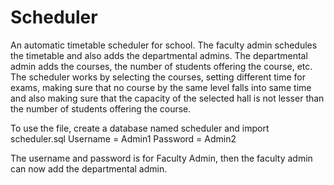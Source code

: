 # Scheduler
An automatic timetable scheduler for school.
The faculty admin schedules the timetable and also adds the departmental admins.
The departmental admin adds the courses, the number of students offering the course, etc.
The scheduler works by selecting the courses, setting different time for exams, making sure that no course by the same level falls into same time and also making sure that the capacity of the selected hall is not lesser than the number of students offering the course.

To use the file, create a database named scheduler and import scheduler.sql
Username = Admin1 
Password = Admin2 

The username and password is for Faculty Admin, then the faculty admin can now add the departmental admin.
